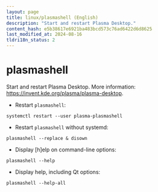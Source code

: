 ```yaml
---
layout: page
title: linux/plasmashell (English)
description: "Start and restart Plasma Desktop."
content_hash: e5b38617e6921ba483bcd573c76ad6422d6d8625
last_modified_at: 2024-08-16
tldri18n_status: 2
---
```

# plasmashell

Start and restart Plasma Desktop.
More information: <https://invent.kde.org/plasma/plasma-desktop>.

- Restart `plasmashell`:

`systemctl restart --user plasma-plasmashell`

- Restart `plasmashell` without systemd:

`plasmashell --replace & disown`

- Display [h]elp on command-line options:

`plasmashell --help`

- Display help, including Qt options:

`plasmashell --help-all`
